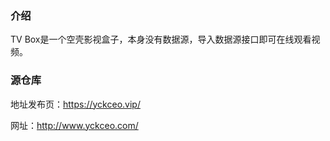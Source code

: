 ### 介绍

TV Box是一个空壳影视盒子，本身没有数据源，导入数据源接口即可在线观看视频。

### 源仓库

地址发布页：https://yckceo.vip/

网址：http://www.yckceo.com/
